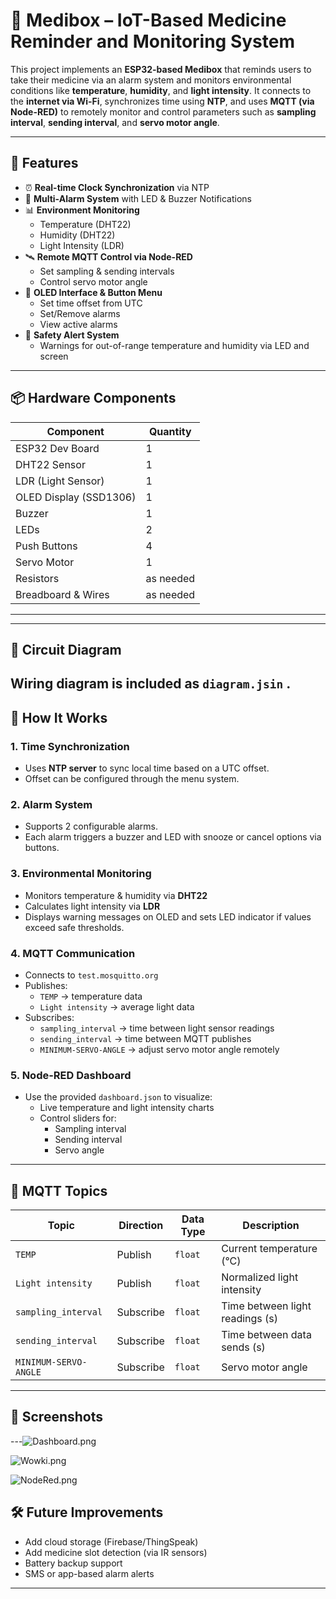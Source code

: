 # 💊 Medibox – IoT-Based Medicine Reminder and Monitoring System

This project implements an **ESP32-based Medibox** that reminds users to take their medicine via an alarm system and monitors environmental conditions like **temperature**, **humidity**, and **light intensity**. It connects to the **internet via Wi-Fi**, synchronizes time using **NTP**, and uses **MQTT (via Node-RED)** to remotely monitor and control parameters such as **sampling interval**, **sending interval**, and **servo motor angle**.

---

## 🚀 Features

- ⏰ **Real-time Clock Synchronization** via NTP
- 🔔 **Multi-Alarm System** with LED & Buzzer Notifications
- 📊 **Environment Monitoring**
  - Temperature (DHT22)
  - Humidity (DHT22)
  - Light Intensity (LDR)
- 🛰️ **Remote MQTT Control via Node-RED**
  - Set sampling & sending intervals
  - Control servo motor angle
- 🧠 **OLED Interface & Button Menu**
  - Set time offset from UTC
  - Set/Remove alarms
  - View active alarms
- 🧪 **Safety Alert System**
  - Warnings for out-of-range temperature and humidity via LED and screen

---

## 📦 Hardware Components

| Component        | Quantity |
|------------------|----------|
| ESP32 Dev Board   | 1        |
| DHT22 Sensor      | 1        |
| LDR (Light Sensor)| 1        |
| OLED Display (SSD1306) | 1  |
| Buzzer            | 1        |
| LEDs              | 2        |
| Push Buttons      | 4        |
| Servo Motor       | 1        |
| Resistors         | as needed|
| Breadboard & Wires| as needed|

---
---

## 🔌 Circuit Diagram

Wiring diagram is included as `diagram.jsin` .
---

## 🧠 How It Works

### 1. Time Synchronization
- Uses **NTP server** to sync local time based on a UTC offset.
- Offset can be configured through the menu system.


### 2. Alarm System
- Supports 2 configurable alarms.
- Each alarm triggers a buzzer and LED with snooze or cancel options via buttons.

### 3. Environmental Monitoring
- Monitors temperature & humidity via **DHT22**
- Calculates light intensity via **LDR**
- Displays warning messages on OLED and sets LED indicator if values exceed safe thresholds.

### 4. MQTT Communication
- Connects to `test.mosquitto.org`
- Publishes:
  - `TEMP` → temperature data
  - `Light intensity` → average light data
- Subscribes:
  - `sampling_interval` → time between light sensor readings
  - `sending_interval` → time between MQTT publishes
  - `MINIMUM-SERVO-ANGLE` → adjust servo motor angle remotely

### 5. Node-RED Dashboard
- Use the provided `dashboard.json` to visualize:
  - Live temperature and light intensity charts
  - Control sliders for:
    - Sampling interval
    - Sending interval
    - Servo angle

---

## 📲 MQTT Topics

| Topic               | Direction | Data Type | Description                     |
|---------------------|-----------|-----------|---------------------------------|
| `TEMP`              | Publish   | `float`   | Current temperature (°C)       |
| `Light intensity`   | Publish   | `float`   | Normalized light intensity     |
| `sampling_interval` | Subscribe | `float`   | Time between light readings (s)|
| `sending_interval`  | Subscribe | `float`   | Time between data sends (s)    |
| `MINIMUM-SERVO-ANGLE`| Subscribe| `float`   | Servo motor angle              |

---


## 🧪 Screenshots


---![Dashboard.png](Images/Dashboard.png")

![Wowki.png]("Images/NodeRed.png/Wowki.png")

![NodeRed.png]("Images/NodeRed.png")

## 🛠️ Future Improvements

- Add cloud storage (Firebase/ThingSpeak)
- Add medicine slot detection (via IR sensors)
- Battery backup support
- SMS or app-based alarm alerts

---
